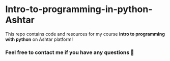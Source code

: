 # Intro-to-programming-in-python-Ashtar
This repo contains code and resources for my course **intro to programming with python** on Ashtar platform!

### Feel free to contact me if you have any questions 👋
